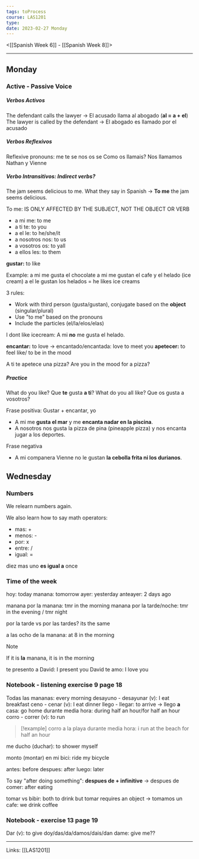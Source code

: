 ```yaml
---
tags: toProcess
course: LAS1201
type:
date: 2023-02-27 Monday
---
```

<[[Spanish Week 6]] - [[Spanish Week 8]]>
- - -

## Monday

### Active - Passive Voice

##### Verbos Activos
The defendant calls the lawyer → El acusado llama al abogado (**al = a + el**)
The lawyer is called by the defendant → El abogado es llamado por el acusado

##### Verbos Reflexivos
Reflexive pronouns: me te se nos os se
Como os llamais?  Nos llamamos Nathan y Vienne

##### Verbo Intransitivos: Indirect verbs?
The jam seems delicious to me.
What they say in Spanish → **To me** the jam seems delicious.

To me: IS ONLY AFFECTED BY THE SUBJECT, NOT THE OBJECT OR VERB
- a mi me: to me
- a ti te: to you
- a el le: to he/she/it
- a nosotros nos: to us
- a vosotros os: to yall
- a ellos les: to them

**gustar:** to like

Example:
a mi me gusta el chocolate
a mi me gustan el cafe y el helado (ice cream)
a el le gustan los helados = he likes ice creams

3 rules:
- Work with third person (gusta/gustan), conjugate based on the **object** (singular/plural)
- Use "to me" based on the pronouns
- Include the particles (el/la/elos/elas)

I dont like icecream: A mi **no** me gusta el helado.

**encantar:** to love → encantado/encantada: love to meet you
**apetecer:** to feel like/ to be in the mood

A ti te apetece una pizza? Are you in the mood for a pizza?

##### Practice

What do you like? Que **te** gusta **a ti**?
What do you all like? Que os gusta a vosotros?

Frase positiva: Gustar + encantar, yo
- A mi me **gusta el mar** y me **encanta nadar en la piscina**.
- A nosotros nos gusta la pizza de pina (pineapple pizza) y nos encanta jugar a los deportes. 

Frase negativa
- A mi companera Vienne no le gustan **la cebolla frita ni los durianos**.


## Wednesday

### Numbers
We relearn numbers again.

We also learn how to say math operators:
- mas: +
- menos: - 
- por: x
- entre: /
- igual: = 

diez mas uno **es igual a** once

### Time of the week

hoy: today
manana: tomorrow
ayer: yesterday
anteayer: 2 days ago

manana por la manana: tmr in the morning
manana por la tarde/noche: tmr in the evening / tmr night

por la tarde vs por las tardes? its the same

a las ocho de la manana: at 8 in the morning

>[!note]
> If it is **la** manana, it is in the morning

te presento a David: I present you David
te amo: I love you

### Notebook - listening exercise 9 page 18

Todas las mananas: every morning
desayuno - desayunar (v): I eat breakfast 
ceno - cenar (v): I eat dinner 
llego - llegar: to arrive → llego **a** casa: go home
durante media hora: during half an hour/for half an hour
corro - correr (v): to run

>[!example]
> corro a la playa durante media hora: i run at the beach for half an hour

me ducho (duchar): to shower myself

monto (montar) en mi bici: ride my bicycle

antes: before 
despues: after 
luego: later

To say "after doing something": **despues de + infinitive** → despues de comer: after eating

tomar vs bibir: both to drink but tomar requires an object
→ tomamos un cafe: we drink coffee

### Notebook - exercise 13 page 19

Dar (v): to give
doy/das/da/damos/dais/dan
dame: give me??


---
Links: [[LAS1201]]
